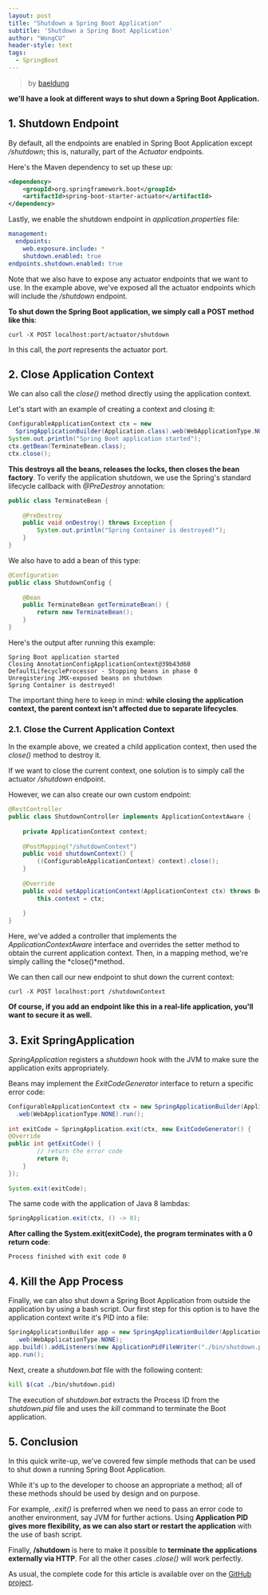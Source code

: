 ```yaml
---
layout: post
title: "Shutdown a Spring Boot Application"
subtitle: 'Shutdown a Spring Boot Application'
author: "WongCU"
header-style: text
tags:
  - SpringBoot
---
```


> by [baeldung](https://www.baeldung.com/spring-boot-shutdown)

**we'll have a look at different ways to shut down a Spring Boot Application.**

## 1. Shutdown Endpoint

By default, all the endpoints are enabled in Spring Boot Application except */shutdown*; this is, naturally, part of the *Actuator* endpoints.

Here's the Maven dependency to set up these up:

```xml
<dependency>
    <groupId>org.springframework.boot</groupId>
    <artifactId>spring-boot-starter-actuator</artifactId>
</dependency>
```

Lastly, we enable the shutdown endpoint in *application.properties* file:

```yml
management:
  endpoints:
    web.exposure.include: *
    shutdown.enabled: true
endpoints.shutdown.enabled: true
```

Note that we also have to expose any actuator endpoints that we want to use. In the example above, we've exposed all the actuator endpoints which will include the */shutdown* endpoint.

**To shut down the Spring Boot application, we simply call a POST method like this**:

```http
curl -X POST localhost:port/actuator/shutdown
```

In this call, the *port* represents the actuator port.



## 2. Close Application Context

We can also call the *close()* method directly using the application context.

Let's start with an example of creating a context and closing it:

```java
ConfigurableApplicationContext ctx = new
  SpringApplicationBuilder(Application.class).web(WebApplicationType.NONE).run();
System.out.println("Spring Boot application started");
ctx.getBean(TerminateBean.class);
ctx.close();
```

**This destroys all the beans, releases the locks, then closes the bean factory**. To verify the application shutdown, we use the Spring's standard lifecycle callback with *@PreDestroy* annotation:

```java
public class TerminateBean {
 
    @PreDestroy
    public void onDestroy() throws Exception {
        System.out.println("Spring Container is destroyed!");
    }
}
```

We also have to add a bean of this type:



```java
@Configuration
public class ShutdownConfig {
 
    @Bean
    public TerminateBean getTerminateBean() {
        return new TerminateBean();
    }
}
```

Here's the output after running this example:

```text
Spring Boot application started
Closing AnnotationConfigApplicationContext@39b43d60
DefaultLifecycleProcessor - Stopping beans in phase 0
Unregistering JMX-exposed beans on shutdown
Spring Container is destroyed!
```

The important thing here to keep in mind: **while closing the application context, the parent context isn't affected due to separate lifecycles**.



### 2.1. Close the Current Application Context

In the example above, we created a child application context, then used the *close()* method to destroy it.

If we want to close the current context, one solution is to simply call the actuator */shutdown* endpoint.

However, we can also create our own custom endpoint:

```java
@RestController
public class ShutdownController implements ApplicationContextAware {
     
    private ApplicationContext context;
     
    @PostMapping("/shutdownContext")
    public void shutdownContext() {
        ((ConfigurableApplicationContext) context).close();
    }
 
    @Override
    public void setApplicationContext(ApplicationContext ctx) throws BeansException {
        this.context = ctx;
         
    }
}
```

Here, we've added a controller that implements the *ApplicationContextAware* interface and overrides the setter method to obtain the current application context. Then, in a mapping method, we're simply calling the *close()*method.

We can then call our new endpoint to shut down the current context:

```http
curl -X POST localhost:port /shutdownContext
```

**Of course, if you add an endpoint like this in a real-life application, you'll want to secure it as well.**



## 3. Exit SpringApplication

*SpringApplication* registers a *shutdown* hook with the JVM to make sure the application exits appropriately.

Beans may implement the *ExitCodeGenerator* interface to return a specific error code:

```java
ConfigurableApplicationContext ctx = new SpringApplicationBuilder(Application.class)
  .web(WebApplicationType.NONE).run();
 
int exitCode = SpringApplication.exit(ctx, new ExitCodeGenerator() {
@Override
public int getExitCode() {
        // return the error code
        return 0;
    }
});
 
System.exit(exitCode);
```

The same code with the application of Java 8 lambdas:

```java
SpringApplication.exit(ctx, () -> 0);
```

**After calling the System.exit(exitCode), the program terminates with a 0 return code**:

```
Process finished with exit code 0
```



## 4. Kill the App Process

Finally, we can also shut down a Spring Boot Application from outside the application by using a bash script. Our first step for this option is to have the application context write it's PID into a file:

```java
SpringApplicationBuilder app = new SpringApplicationBuilder(Application.class)
  .web(WebApplicationType.NONE);
app.build().addListeners(new ApplicationPidFileWriter("./bin/shutdown.pid"));
app.run();
```

Next, create a *shutdown.bat* file with the following content:

```bash
kill $(cat ./bin/shutdown.pid)
```

The execution of *shutdown.bat* extracts the Process ID from the *shutdown.pid* file and uses the *kill* command to terminate the Boot application.



## **5. Conclusion**

In this quick write-up, we've covered few simple methods that can be used to shut down a running Spring Boot Application.

While it's up to the developer to choose an appropriate a method; all of these methods should be used by design and on purpose.

For example, *.exit()* is preferred when we need to pass an error code to another environment, say JVM for further actions. Using **Application PID gives more flexibility, as we can also start or restart the application** with the use of bash script.

Finally, **/shutdown** is here to make it possible to **terminate the applications externally via HTTP**. For all the other cases *.close()* will work perfectly.

As usual, the complete code for this article is available over on the [GitHub project](https://github.com/eugenp/tutorials/tree/master/spring-boot-ops).